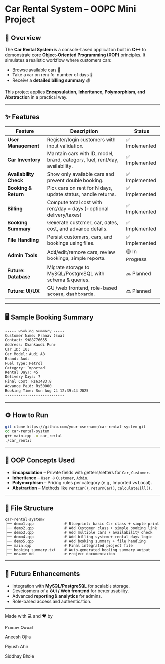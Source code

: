 # Car Rental System – OOPC Mini Project

## 📖 Overview

The **Car Rental System** is a console-based application built in **C++** to demonstrate core **Object-Oriented Programming (OOP)** principles. It simulates a realistic workflow where customers can:

* Browse available cars 🚗
* Take a car on rent for number of days 📅
* Receive a **detailed billing summary** 💰

This project applies **Encapsulation, Inheritance, Polymorphism, and Abstraction** in a practical way.

---

## ✨ Features

| Feature                | Description                                                                  | Status         |
| ---------------------- | ---------------------------------------------------------------------------- | -------------- |
| **User Management**    | Register/login customers with input validation.                              | ✅ Implemented  |
| **Car Inventory**      | Maintain cars with ID, model, brand, category, fuel, rent/day, availability. | ✅ Implemented  |
| **Availability Check** | Show only available cars and prevent double booking.                         | ✅ Implemented  |
| **Booking & Return**   | Pick cars on rent for N days, update status, handle returns.                 | ✅ Implemented  |
| **Billing**            | Compute total cost with rent/day × days (+optional delivery/taxes).          | ✅ Implemented  |
| **Booking Summary**    | Generate customer, car, dates, cost, and advance details.                    | ✅ Implemented  |
| **File Handling**      | Persist customers, cars, and bookings using files.                           | ✅ Implemented  |
| **Admin Tools**        | Add/edit/remove cars, review bookings, simple reports.                       | 🟡 In Progress |
| **Future: Database**   | Migrate storage to MySQL/PostgreSQL with schema & queries.                   | 🔜 Planned     |
| **Future: UI/UX**      | GUI/web frontend, role-based access, dashboards.                             | 🔜 Planned     |

---

## 🖥️ Sample Booking Summary

```txt
----- Booking Summary -----
Customer Name: Pranav Oswal
Contact: 9988776655
Address: Dhankawdi Pune
Car ID: I01
Car Model: Audi A8
Brand: Audi
Fuel Type: Petrol
Category: Imported
Rental Days: 45
Delivery Days: 7
Final Cost: Rs63483.8
Advance Paid: Rs50000
Booking Time: Sun Aug 24 12:39:44 2025
---------------------------
```

---

## ⚙️ How to Run

```bash
git clone https://github.com/your-username/car-rental-system.git
cd car-rental-system
g++ main.cpp -o car_rental
./car_rental
```

---

## 🔑 OOP Concepts Used

* **Encapsulation** – Private fields with getters/setters for `Car`, `Customer`.
* **Inheritance** – `User` → `Customer`, `Admin`.
* **Polymorphism** – Pricing rules per category (e.g., Imported vs Local).
* **Abstraction** – Methods like `rentCar()`, `returnCar()`, `calculateBill()`.

---

## 📂 File Structure

```
car-rental-system/
│── demo1.cpp              # Blueprint: basic Car class + simple print
│── demo2.cpp              # Add Customer class + simple booking link
│── demo3.cpp              # Add multiple cars + availability check
│── demo4.cpp              # Add billing system + rental days logic
│── demo5.cpp              # Add booking summary + file handling
│── main.cpp               # Final integrated project file
│── booking_summary.txt    # Auto-generated booking summary output
│── README.md              # Project documentation

```

---

## 🚀 Future Enhancements

* Integration with **MySQL/PostgreSQL** for scalable storage.
* Development of a **GUI / Web frontend** for better usability.
* Advanced **reporting & analytics** for admins.
* Role-based access and authentication.

---

Made with 💻 and ❤️ by

Pranav Oswal

Aneesh Ojha

Piyush Ahir

Siddhay Bhole
